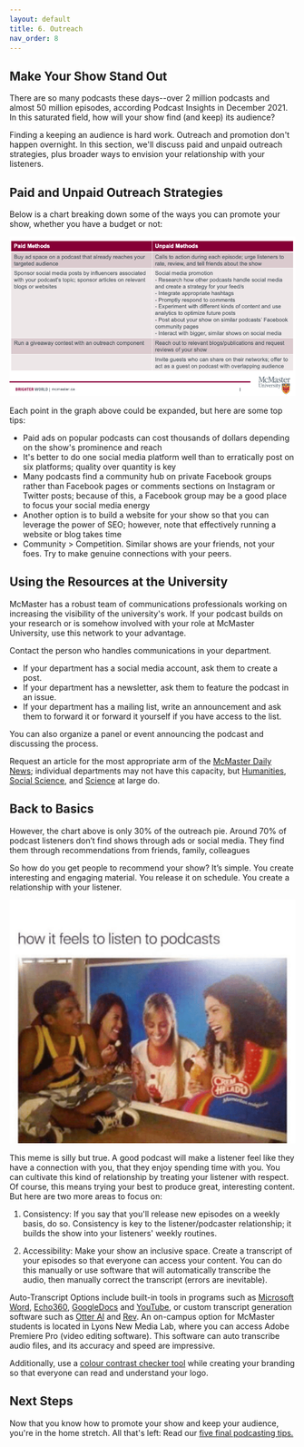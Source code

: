 ```yaml
---
layout: default
title: 6. Outreach
nav_order: 8
---
```

## Make Your Show Stand Out

There are so many podcasts these days--over 2 million podcasts and almost 50 million episodes, according Podcast Insights in December 2021. In this saturated field, how will your show find (and keep) its audience?

Finding a keeping an audience is hard work. Outreach and promotion don't happen overnight. In this section, we'll discuss paid and unpaid outreach strategies, plus broader ways to envision your relationship with your listeners. 

## Paid and Unpaid Outreach Strategies

Below is a chart breaking down some of the ways you can promote your show, whether you have a budget or not:

<img src="assets/img/OutreachChart.png" alt="Two column chart with headings Paid Options and Unpaid options. Paid option rows read: Buy ad space on a podcast that already reaches your targeted audience, Sponsor social media posts by influencers associated with your podcast’s topic; sponsor articles on relevant blogs or websites, Run a giveaway contest with an outreach component. Unpaid option rows read: Calls to action during each episode; urge listeners to rate, review, and tell friends about the show, Social media promotion, Research how other podcasts handle social media and create a strategy for your feed/s, Integrate appropriate hashtags, Promptly respond to comments, Experiment with different kinds of content and use analytics to optimize future posts, Post about your show on similar podcasts’ Facebook community pages, Interact with bigger, similar shows on social media, Reach out to relevant blogs/publications and request reviews of your show, Invite guests who can share on their networks; offer to act as a guest on podcast with overlapping audience" width="720">

Each point in the graph above could be expanded, but here are some top tips:
- Paid ads on popular podcasts can cost thousands of dollars depending on the show's prominence and reach
- It's better to do one social media platform well than to erratically post on six platforms; quality over quantity is key
- Many podcasts find a community hub on private Facebook groups rather than Facebook pages or comments sections on Instagram or Twitter posts; because of this, a Facebook group may be a good place to focus your social media energy
- Another option is to build a website for your show so that you can leverage the power of SEO; however, note that effectively running a website or blog takes time 
- Community > Competition. Similar shows are your friends, not your foes. Try to make genuine connections with your peers. 

## Using the Resources at the University 

McMaster has a robust team of communications professionals working on increasing the visibility of the university's work. If your podcast builds on your research or is somehow involved with your role at McMaster University, use this network to your advantage.

Contact the person who handles communications in your department.
- If your department has a social media account, ask them to create a post.
- If your department has a newsletter, ask them to feature the podcast in an issue.
- If your department has a mailing list, write an announcement and ask them to forward it or forward it yourself if you have access to the list.

You can also organize a panel or event announcing the podcast and discussing the process.

Request an article for the most appropriate arm of the [McMaster Daily News](https://dailynews.mcmaster.ca/); individual departments may not have this capacity, but [Humanities](https://www.humanities.mcmaster.ca/news/), [Social Science](https://socialsciences.mcmaster.ca/news), and [Science](https://www.science.mcmaster.ca/community/news.html) at large do.

## Back to Basics

However, the chart above is only 30% of the outreach pie. Around 70% of podcast listeners don’t find shows through ads or social media. They find them through recommendations from friends, family, colleagues

So how do you get people to recommend your show?
It’s simple. You create interesting and engaging material. You release it on schedule. You create a relationship with your listener.

<img src="assets/img/PodcastMeme.png" alt="picture of a teenager eating food and laughing next to a poster of women eating food and laughing. Caption reads, what listening to a podcast feels like" width="720">

This meme is silly but true. A good podcast will make a listener feel like they have a connection with you, that they enjoy spending time with you. You can cultivate this kind of relationship by treating your listener with respect. Of course, this means trying your best to produce great, interesting content. But here are two more areas to focus on:

1. Consistency: If you say that you'll release new episodes on a weekly basis, do so. Consistency is key to the listener/podcaster relationship; it builds the show into your listeners' weekly routines. 

2. Accessibility: Make your show an inclusive space. Create a transcript of your episodes so that everyone can access your content. 
You can do this manually or use software that will automatically transcribe the audio, then manually correct the transcript (errors are inevitable). 

Auto-Transcript Options include built-in tools in programs such as [Microsoft Word](https://shorturl.at/clqwC), [Echo360](https://echo360.ca/), [GoogleDocs](https://www.theverge.com/21368867/transcription-google-docs-live-transcribe-how-to-zoom) and [YouTube](https://www.youtube.com/), or custom transcript generation software such as [Otter AI](https://otter.ai/) and [Rev](https://www.rev.com/). An on-campus option for McMaster students is located in Lyons New Media Lab, where you can access Adobe Premiere Pro (video editing software). This software can auto transcribe audio files, and its accuracy and speed are impressive. 

Additionally, use a [colour contrast checker tool](https://webaim.org/resources/contrastchecker/) while creating your branding so that everyone can read and understand your logo. 

## Next Steps

Now that you know how to promote your show and keep your audience, you're in the home stretch. All that's left: Read our [five final podcasting tips.](https://scds.github.io/podcasting/Five-Final-Tips.html)
